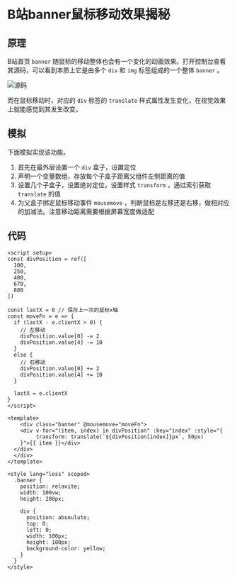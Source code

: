 # B站banner鼠标移动效果揭秘

## 原理

B站首页 `banner` 随鼠标的移动整体也会有一个变化的动画效果。打开控制台查看其源码，可以看到本质上它是由多个 `div` 和 `img` 标签组成的一个整体 `banner` 。

![源码](https://pic.imgdb.cn/item/660a647f9f345e8d037ea3d0.png)

而在鼠标移动时，对应的 `div` 标签的 `translate` 样式属性发生变化，在视觉效果上就能感觉到其发生改变。

## 模拟

下面模拟实现该功能。

1. 首先在最外层设置一个 `div` 盒子，设置定位
2. 声明一个变量数组，存放每个子盒子距离父组件左侧距离的值
3. 设置几个子盒子，设置绝对定位，设置样式 `transform` ，通过索引获取 `translate` 的值
4. 为父盒子绑定鼠标移动事件 `mousemove` ，判断鼠标是左移还是右移，做相对应的加减法。注意移动距离需要根据屏幕宽度做适配

## 代码

```vue
<script setup>
const divPosition = ref([
  100,
  250,
  400,
  670,
  880
])

const lastX = 0 // 保存上一次的鼠标x轴
const moveFn = e => {
  if (lastX - e.clientX > 0) {
    // 左移动
    divPosition.value[0] -= 2
    divPosition.value[4] -= 10
  }
  else {
    // 右移动
    divPosition.value[0] += 2
    divPosition.value[4] += 10
  }
  
  lastX = e.clientX
}
</script>

<template>
	<div class="banner" @mousemove="moveFn">
    <div v-for="(item, index) in divPosition" :key="index" :style="{
         transform: translate(`${divPosition[index]}px`, 50px)
    }">{{ item }}</div>
  </div>
  </div>
</template>

<style lang="less" scoped>
  .banner {
    position: relavite;
    width: 100vw;
    height: 200px;
    
    div {
      position: absoulute;
      top: 0;
      left: 0;
      width: 100px;
      height: 100px;
      background-color: yellow;
    }
  }
</style>
```


